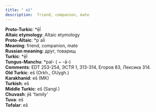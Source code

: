 ```yaml
---
title: " eš"
description:  friend, companion, mate
---
```


<strong>Proto-Turkic</strong>:  *ẹ̄ĺ<br>
<strong>Altaic etymology</strong>:  Altaic etymology<br>
<strong> Proto-Altaic</strong>:  *p`aĺi<br>
<strong>Meaning</strong>:  friend, companion, mate<br>
<strong>Russian meaning</strong>:  друг, товарищ<br>
<strong>Turkic</strong>:  *ẹ̄ĺ<br>
<strong>Tungus-Manchu</strong>:  *pal- ( ~ -ā-)<br>
<strong>Comments</strong>:  EDT 253-254, ЭСТЯ 1, 313-314, Егоров 83, Лексика 314.<br>
<strong>Old Turkic</strong>:  eš (Orkh., OUygh.)<br>
<strong>Karakhanid</strong>:  eš (MK)<br>
<strong>Turkish</strong>:  eš<br>
<strong>Middle Turkic</strong>:  eš (Sangl.)<br>
<strong>Chuvash</strong>:  jɨš 'family'<br>
<strong>Tuva</strong>:  eš<br>
<strong>Tofalar</strong>:  eš<br>



